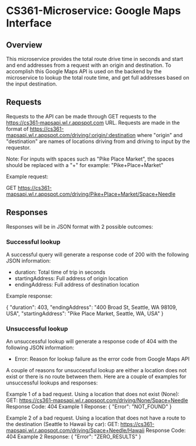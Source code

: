 # CS361-Microservice: Google Maps Interface

## Overview

This microservice provides the total route drive time in seconds and start and end addresses from a request with an origin and destination. To accomplish this Google Maps API is used on the backend by the microservice to lookup the total route time, and get full addresses based on the input destination. 


## Requests

Requests to the API can be made through GET requests to the https://cs361-mapsapi.wl.r.appspot.com URL. Requests are made in the format of https://cs361-mapsapi.wl.r.appspot.com/driving/:origin/:destination where "origin" and "destination" are names of locations driving from and driving to input by the requestor.

Note: For inputs with spaces such as "Pike Place Market", the spaces should be replaced with a "+" for example: "Pike+Place+Market"

Example request:

GET https://cs361-mapsapi.wl.r.appspot.com/driving/Pike+Place+Market/Space+Needle


## Responses

Responses will be in JSON format with 2 possible outcomes:

### Successful lookup

A successful query will generate a response code of 200 with the following JSON information:

- duration:         Total time of trip in seconds
- startingAddress:  Full address of origin location
- endingAddress:    Full address of destination location

Example response:

{
    "duration": 403,
    "endingAddress": "400 Broad St, Seattle, WA 98109, USA",
    "startingAddress": "Pike Place Market, Seattle, WA, USA"
}

### Unsuccessful lookup

An unsuccessful lookup will generate a response code of 404 with the following JSON information:

- Error: Reason for lookup failure as the error code from Google Maps API

A couple of reasons for unsuccessful lookup are either a location does not exist or there is no route between them. Here are a couple of examples for unsuccessful lookups and responses:

Example 1 of a bad request. Using a location that does not exist (None):
GET: https://cs361-mapsapi.wl.r.appspot.com/driving/None/Space+Needle
Response Code: 404
Example 1 Reponse:
{
    "Error": "NOT_FOUND"
}

Example 2 of a bad request. Using a location that does not have a route to the destination (Seattle to Hawaii by car):
GET: https://cs361-mapsapi.wl.r.appspot.com/driving/Space+Needle/Hawaii
Response Code: 404
Example 2 Response:
{
    "Error": "ZERO_RESULTS"
}

